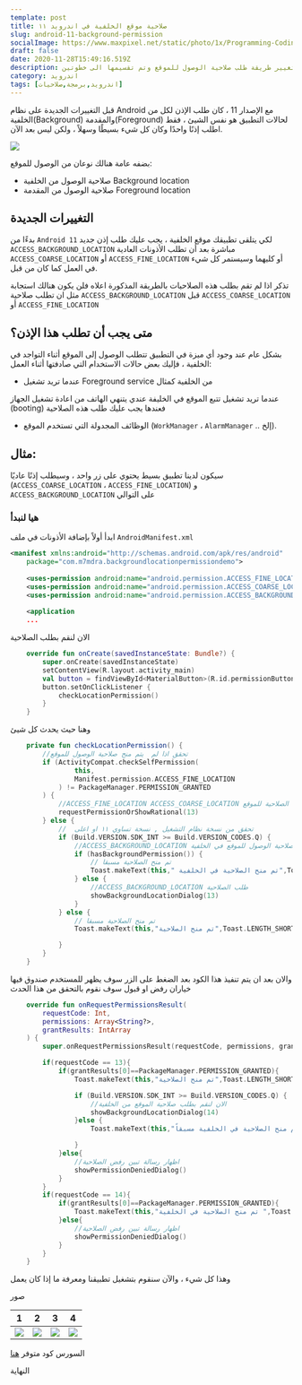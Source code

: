 ```yaml
---
template: post
title: صلاحية موقع الخلفية في اندرويد ١١
slug: android-11-background-permission
socialImage: https://www.maxpixel.net/static/photo/1x/Programming-Coding-Photoshop-Web-Php-Symbol-Code-3647303.jpg
draft: false
date: 2020-11-28T15:49:16.519Z
description: في اندرويد ١١ تم تغيير طريقة طلب صلاحية الوصول للموقع وتم تقسيمها الى خطوتين
category: اندرويد
tags: [اندرويد,برمجة,صلاحيات]
---
```

قبل التغييرات الجديدة على نظام Android مع الإصدار 11 ، كان طلب الإذن لكل من الخلفية(Background) والمقدمة(Foreground) لحالات التطبيق هو نفس الشيئ ، فقط اطلب إذنًا واحدًا وكان كل شيء بسيطًا وسهلاً ، ولكن ليس بعد الآن.

![](/media/location_permission_old.webp)

بضفه عامة هنالك نوعان من الوصول للموقع:
 - صلاحية الوصول من الخلفية Background location
 - صلاحية الوصول من المقدمة Foreground location
## التغييرات الجديدة

بدءًا من `Android 11`  لكي يتلقى تطبيقك موقع الخلفية ، يجب عليك طلب إذن جديد `ACCESS_BACKGROUND_LOCATION` مباشرة بعد أن تطلب الأذونات العادية `ACCESS_COARSE_LOCATION` أو `ACCESS_FINE_LOCATION` أو كليهما وسيستمر كل شيء في العمل كما كان من قبل.

تذكر اذا لم تقم بطلب هذه الصلاحيات بالطريقة المذكورة اعلاه فلن يكون هنالك استجابة مثل ان تطلب صلاحية `ACCESS_BACKGROUND_LOCATION`  قبل `ACCESS_COARSE_LOCATION` أو `ACCESS_FINE_LOCATION`

## متى يجب أن تطلب هذا الإذن؟
بشكل عام عند وجود أي ميزة في التطبيق تتطلب الوصول إلى الموقع أثناء التواجد في الخلفية ، فإليك بعض حالات الاستخدام التي صادفتها أثناء العمل:
  - عندما تريد تشغيل Foreground service من الخلفية كمثال 
  
  عندما تريد تشغيل تتبع الموقع في الخليفة عندي يتنهي الهاتف من اعادة تشغيل الجهاز (booting) فعندها يجب عليك طلب هذه الصلاحية  
  - الوظائف المجدولة التي تستخدم الموقع (`WorkManager` ، `AlarmManager` .. إلخ).

## مثال:
سيكون لدينا تطبيق بسيط يحتوي على زر واحد ، وسيطلب إذنًا عاديًا (`ACCESS_COARSE_LOCATION` ، `ACCESS_FINE_LOCATION`) و `ACCESS_BACKGROUND_LOCATION` على التوالي

### هيا لنبدأ
ابدأ أولاً بإضافة الأذونات في ملف `AndroidManifest.xml`

<div dir="ltr">

```xml
<manifest xmlns:android="http://schemas.android.com/apk/res/android"
    package="com.m7mdra.backgroundlocationpermissiondemo">
    
    <uses-permission android:name="android.permission.ACCESS_FINE_LOCATION" />
    <uses-permission android:name="android.permission.ACCESS_COARSE_LOCATION" />
    <uses-permission android:name="android.permission.ACCESS_BACKGROUND_LOCATION" />
    
    <application
    ...
```
</div>

الان لنقم بطلب الصلاحية 

<div dir="ltr">

```kotlin
    override fun onCreate(savedInstanceState: Bundle?) {
        super.onCreate(savedInstanceState)
        setContentView(R.layout.activity_main)
        val button = findViewById<MaterialButton>(R.id.permissionButton)
        button.setOnClickListener {
            checkLocationPermission()
        }
    }
```

</div>

وهنا حيث يحدث كل شيئ

<div dir="ltr">

```kotlin
    private fun checkLocationPermission() {
        //تحقق اذا لم  يتم منح صلاحية الوصول للموقع
        if (ActivityCompat.checkSelfPermission(
                this,
                Manifest.permission.ACCESS_FINE_LOCATION
            ) != PackageManager.PERMISSION_GRANTED
        ) {
            //ACCESS_FINE_LOCATION ACCESS_COARSE_LOCATION طلب الصلاحية للموقع 
            requestPermissionOrShowRational(13)
        } else {
            //  تحقق من نسخة نظام التشغيل , نسخة تساوي ١١ او اعلى
            if (Build.VERSION.SDK_INT >= Build.VERSION_CODES.Q) {
                //ACCESS_BACKGROUND_LOCATION تحقق من صلاحية الوصول للموقع في الخلفية
                if (hasBackgroundPermission()) {
                    // تم منح الصلاحية مسبقا
                    Toast.makeText(this," تم منح الصلاحية في الخلفية",Toast.LENGTH_SHORT).show()
                } else {
                    //ACCESS_BACKGROUND_LOCATION طلب الصلاحية
                    showBackgroundLocationDialog(13)
                }
            } else {
                // تم منح الصلاحية مسبقا
                Toast.makeText(this,"تم منح الصلاحية",Toast.LENGTH_SHORT).show()

            }
        }
    }

```
</div>
والان بعد ان يتم تنفيذ هذا الكود بعد الضغط على الزر سوف يظهر للمستخدم صندوق فيها خياران رفض او قبول
سوف نقوم بالتحقق من هذا الحدث
<div dir="ltr">

```kotlin 
    override fun onRequestPermissionsResult(
        requestCode: Int,
        permissions: Array<String?>,
        grantResults: IntArray
    ) {
        super.onRequestPermissionsResult(requestCode, permissions, grantResults)

        if(requestCode == 13){
            if(grantResults[0]==PackageManager.PERMISSION_GRANTED){
                Toast.makeText(this,"تم منح الصلاحية",Toast.LENGTH_SHORT).show()

                if (Build.VERSION.SDK_INT >= Build.VERSION_CODES.Q) {
                    //الان لنقم بطلب صلاحية الموقع من الخلفية
                    showBackgroundLocationDialog(14)
                }else {
                    Toast.makeText(this,"تم منح الصلاحية في الخلفية مسبقاً",Toast.LENGTH_SHORT).show()

                }
            }else{
                //اظهار رسالة تبين رفض الصلاحية
                showPermissionDeniedDialog()
            }
        }
        if(requestCode == 14){
            if(grantResults[0]==PackageManager.PERMISSION_GRANTED){
                Toast.makeText(this,"تم منح الصلاحية في الخلفية ",Toast.LENGTH_SHORT).show()
            }else{
                //اظهار رسالة تبين رفض الصلاحية
                showPermissionDeniedDialog()
            }
        }
    }
```
</div>



وهذا كل شيء ، والآن سنقوم بتشغيل تطبيقنا ومعرفة ما إذا كان يعمل
 
 صور 

|  1   |  2   |  3   |  4   |
| -- | -- | -- | -- |
|  ![](/media/1-permission-android11.jpeg)  |   ![](/media/2-permission-android11.jpeg)   |  ![](/media/3-permission-android11.jpeg)   |   ![](/media/4-permission-android11.jpeg)   |


السورس كود متوفر [هنا](https://github.com/m7mdra/BackgroundLocationPermissionDemo)

النهاية

